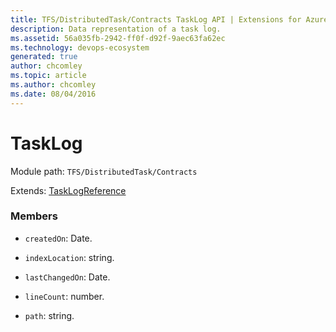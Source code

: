 ```yaml
---
title: TFS/DistributedTask/Contracts TaskLog API | Extensions for Azure DevOps Services
description: Data representation of a task log.
ms.assetid: 56a035fb-2942-ff0f-d92f-9aec63fa62ec
ms.technology: devops-ecosystem
generated: true
author: chcomley
ms.topic: article
ms.author: chcomley
ms.date: 08/04/2016
---
```


# TaskLog

Module path: `TFS/DistributedTask/Contracts`

Extends: [TaskLogReference](../../../TFS/DistributedTask/Contracts/TaskLogReference.md)

### Members

- `createdOn`: Date.

- `indexLocation`: string.

- `lastChangedOn`: Date.

- `lineCount`: number.

- `path`: string.
